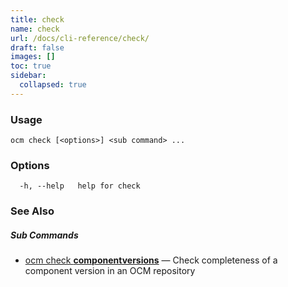 ```yaml
---
title: check
name: check
url: /docs/cli-reference/check/
draft: false
images: []
toc: true
sidebar:
  collapsed: true
---
```

### Usage

```
ocm check [<options>] <sub command> ...
```

### Options

```
  -h, --help   help for check
```

### See Also



##### Sub Commands

* [ocm check <b>componentversions</b>](/docs/cli-reference/check/componentversions/)	 &mdash; Check completeness of a component version in an OCM repository


